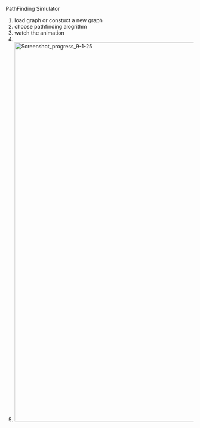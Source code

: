 PathFinding Simulator
  
  1.   load graph or constuct a new graph
  2.   choose pathfinding alogrithm
  3.   watch the animation
  4.
  5.   <img width="1918" height="1015" alt="Screenshot_progress_9-1-25" src="https://github.com/user-attachments/assets/4a19fe09-2fb6-4395-9b19-52523e0a9e90" />
